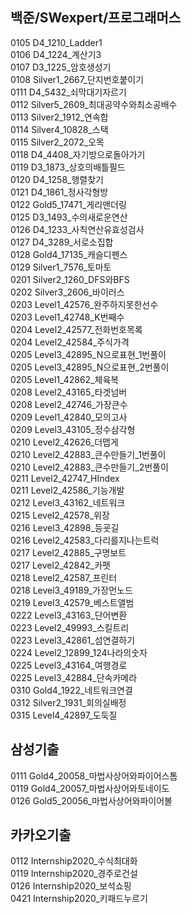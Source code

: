 ## 백준/SWexpert/프로그래머스

0105 D4_1210_Ladder1  
0106 D4_1224_계산기3  
0107 D3_1225_암호생성기  
0108 Silver1_2667_단지번호붙이기  
0111 D4_5432_쇠막대기자르기  
0112 Silver5_2609_최대공약수와최소공배수  
0113 Silver2_1912_연속합  
0114 Silver4_10828_스택  
0115 Silver2_2072_오목  
0118 D4_4408_자기방으로돌아가기  
0119 D3_1873_상호의배틀필드  
0120 D4_1258_행렬찾기  
0121 D4_1861_정사각형방  
0122 Gold5_17471_게리맨더링  
0125 D3_1493_수의새로운연산  
0126 D4_1233_사칙연산유효성검사  
0127 D4_3289_서로소집합  
0128 Gold4_17135_캐슬디펜스  
0129 Silver1_7576_토마토  
0201 Silver2_1260_DFS와BFS  
0202 Silver3_2606_바이러스  
0203 Level1_42576_완주하지못한선수  
0203 Level1_42748_K번째수  
0204 Level2_42577_전화번호목록  
0204 Level2_42584_주식가격  
0205 Level3_42895_N으로표현_1번풀이  
0205 Level3_42895_N으로표현_2번풀이  
0205 Level1_42862_체육복  
0208 Level2_43165_타겟넘버  
0208 Level2_42746_가장큰수  
0209 Level1_42840_모의고사  
0209 Level3_43105_정수삼각형  
0210 Level2_42626_더맵게  
0210 Level2_42883_큰수만들기_1번풀이  
0210 Level2_42883_큰수만들기_2번풀이  
0211 Level2_42747_HIndex  
0211 Level2_42586_기능개발  
0212 Level3_43162_네트워크  
0215 Level2_42578_위장  
0216 Level3_42898_등굣길  
0216 Level2_42583_다리를지나는트럭  
0217 Level2_42885_구명보트  
0217 Level2_42842_카펫  
0218 Level2_42587_프린터  
0218 Level3_49189_가장먼노드  
0219 Level3_42579_베스트앨범  
0222 Level3_43163_단어변환  
0223 Level2_49993_스킬트리  
0223 Level3_42861_섬연결하기  
0224 Level2_12899_124나라의숫자  
0225 Level3_43164_여행경로  
0225 Level3_42884_단속카메라  
0310 Gold4_1922_네트워크연결  
0312 Silver2_1931_회의실배정  
0315 Level4_42897_도둑질  

## 삼성기출
0111 Gold4_20058_마법사상어와파이어스톰  
0119 Gold4_20057_마법사상어와토네이도  
0126 Gold5_20056_마법사상어와파이어볼  

## 카카오기출
0112 Internship2020_수식최대화  
0119 Internship2020_경주로건설  
0126 Internship2020_보석쇼핑  
0421 Internship2020_키패드누르기  
